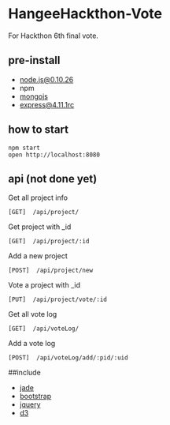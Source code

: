 # HangeeHackthon-Vote

For Hackthon 6th final vote. 

## pre-install

 * node.js@0.10.26
 * npm
 * [mongojs](https://github.com/mafintosh/mongojs)
 * [express@4.11.1rc](http://github.com/strongloop/express/)

## how to start

```
npm start
open http://localhost:8080
```

## api (not done yet)

Get all project info
```
[GET]  /api/project/
```

Get project with _id
```
[GET]  /api/project/:id
```

Add a new project
```
[POST]  /api/project/new
```

Vote a project with _id
```
[PUT]  /api/project/vote/:id
```

Get all vote log 
```
[GET]  /api/voteLog/
```

Add a vote log
```
[POST]  /api/voteLog/add/:pid/:uid
```





##include

 * [jade](http://jade-lang.com/)
 * [bootstrap](http://getbootstrap.com/)
 * [jquery](http://jquery.com/)
 * [d3](https://github.com/mbostock/d3)
